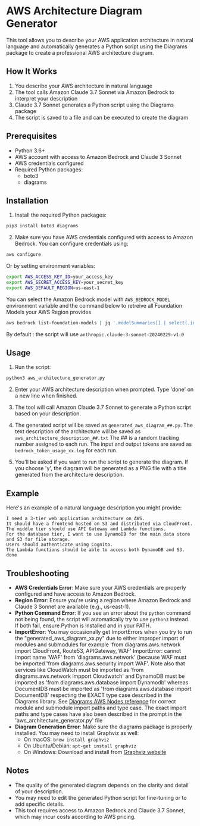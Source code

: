 # AWS Architecture Diagram Generator

This tool allows you to describe your AWS application architecture in natural language and automatically generates a Python script using the Diagrams package to create a professional AWS architecture diagram.

## How It Works

1. You describe your AWS architecture in natural language
2. The tool calls Amazon Claude 3.7 Sonnet via Amazon Bedrock to interpret your description
3. Claude 3.7 Sonnet generates a Python script using the Diagrams package
4. The script is saved to a file and can be executed to create the diagram

## Prerequisites

- Python 3.6+
- AWS account with access to Amazon Bedrock and Claude 3 Sonnet
- AWS credentials configured
- Required Python packages:
  - boto3
  - diagrams

## Installation

1. Install the required Python packages:

```bash
pip3 install boto3 diagrams
```

2. Make sure you have AWS credentials configured with access to Amazon Bedrock. You can configure credentials using:

```bash
aws configure
```

Or by setting environment variables:

```bash
export AWS_ACCESS_KEY_ID=your_access_key
export AWS_SECRET_ACCESS_KEY=your_secret_key
export AWS_DEFAULT_REGION=us-east-1
```

You can select the Amazon Bedrock model with `AWS_BEDROCK_MODEL` environment variable and the command below to retreive all Foundation Models your AWS Region provides

```bash
aws bedrock list-foundation-models | jq '.modelSummaries[] | select(.inferenceTypesSupported[] == "ON_DEMAND") | .modelId' 
```

By default : the script will use `anthropic.claude-3-sonnet-20240229-v1:0`

## Usage

1. Run the script:

```bash
python3 aws_architecture_generator.py
```

2. Enter your AWS architecture description when prompted. Type 'done' on a new line when finished.

3. The tool will call Amazon Claude 3.7 Sonnet to generate a Python script based on your description.

4. The generated script will be saved as `generated_aws_diagram_##.py`. The text description of the architecture will be saved as `aws_architecture_description_##.txt`  The ## is a random tracking number assigned to each run.  The input and output tokens are saved as `bedrock_token_usage_xx.log` for each run.

5. You'll be asked if you want to run the script to generate the diagram. If you choose 'y', the diagram will be generated as a PNG file with a title generated from the architecture description.

## Example

Here's an example of a natural language description you might provide:

```
I need a 3-tier web application architecture on AWS. 
It should have a frontend hosted on S3 and distributed via CloudFront.
The middle tier should use API Gateway and Lambda functions.
For the database tier, I want to use DynamoDB for the main data store and S3 for file storage.
Users should authenticate using Cognito.
The Lambda functions should be able to access both DynamoDB and S3.
done
```

## Troubleshooting

- **AWS Credentials Error**: Make sure your AWS credentials are properly configured and have access to Amazon Bedrock.
- **Region Error**: Ensure you're using a region where Amazon Bedrock and Claude 3 Sonnet are available (e.g., us-east-1).
- **Python Command Error**: If you see an error about the `python` command not being found, the script will automatically try to use `python3` instead. If both fail, ensure Python is installed and in your PATH.
- **ImportError**: You may occasionally get ImportErrors when you try to run the "generated_aws_diagram_xx.py" due to either improper import of modules and submodules for example 'from diagrams.aws.network import CloudFront, Route53, APIGateway, WAF' ImportError: cannot import name 'WAF' from 'diagrams.aws.network' (because WAF must be imported 'from diagrams.aws.security import WAF'.  Note also that services like CloudWatch must be imported as 'from diagrams.aws.network impport Cloudwatch' and DynamoDB must be imported as 'from diagrams.aws.database import Dynamodb' whereas DocumentDB must be imported as 'from diagrams.aws.database import DocumentDB' respecting the EXACT type case described in the Diagrams library. See [Diagrams AWS Nodes reference](https://diagrams.mingrammer.com/docs/nodes/aws) for correct module and submodule import paths and type case. The exact import paths and type cases have also been described in the prompt in the 'aws_architecture_generator.py' file 
- **Diagram Generation Error**: Make sure the diagrams package is properly installed. You may need to install Graphviz as well:
  - On macOS: `brew install graphviz`
  - On Ubuntu/Debian: `apt-get install graphviz`
  - On Windows: Download and install from [Graphviz website](https://graphviz.org/download/)

## Notes

- The quality of the generated diagram depends on the clarity and detail of your description.
- You may need to edit the generated Python script for fine-tuning or to add specific details.
- This tool requires access to Amazon Bedrock and Claude 3.7 Sonnet, which may incur costs according to AWS pricing.
